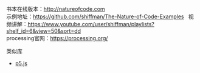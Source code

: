 书本在线版本：http://natureofcode.com  
示例地址：https://github.com/shiffman/The-Nature-of-Code-Examples   
视频讲解：https://www.youtube.com/user/shiffman/playlists?shelf_id=6&view=50&sort=dd  
processing官网：https://processing.org/  

类似库
* [p5.js](https://p5js.org)
